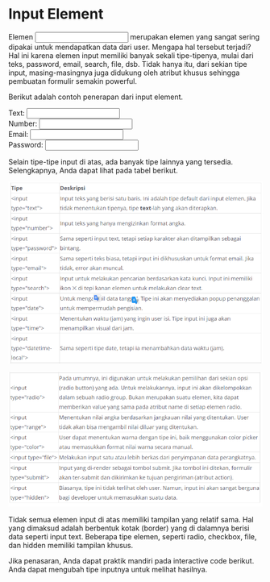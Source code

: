 # Input Element
Elemen <input> merupakan elemen yang sangat sering dipakai untuk mendapatkan data dari user. Mengapa hal tersebut terjadi? Hal ini karena elemen input memiliki banyak sekali tipe-tipenya, mulai dari teks, password, email, search, file, dsb. Tidak hanya itu, dari sekian tipe input, masing-masingnya juga didukung oleh atribut khusus sehingga pembuatan formulir semakin powerful.

Berikut adalah contoh penerapan dari input element.

<div>
  Text:
  <input type="text" />
</div>
<div>
  Number:
  <input type="number" />
</div>
<div>
  Email:
  <input type="email" />
</div>
<div>
  Password:
  <input type="password" />
</div>

Selain tipe-tipe input di atas, ada banyak tipe lainnya yang tersedia. Selengkapnya, Anda dapat lihat pada tabel berikut.

![Alt text](image-1.png)

![Alt text](image-2.png)

Tidak semua elemen input di atas memiliki tampilan yang relatif sama. Hal yang dimaksud adalah berbentuk kotak (border) yang di dalamnya berisi data seperti input text. Beberapa tipe elemen, seperti radio, checkbox, file, dan hidden memiliki tampilan khusus.

Jika penasaran, Anda dapat praktik mandiri pada interactive code berikut. Anda dapat mengubah tipe inputnya untuk melihat hasilnya.